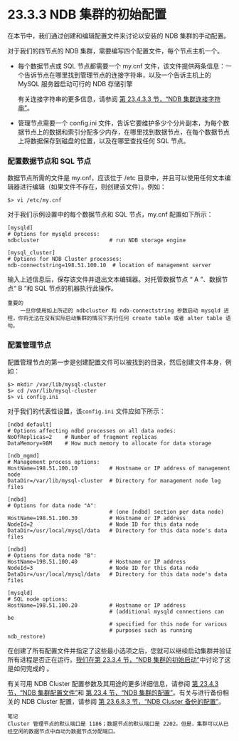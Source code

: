 # 23.3.3 NDB 集群的初始配置

在本节中，我们通过创建和编辑配置文件来讨论以安装的 NDB 集群的手动配置。

对于我们的四节点的 NDB 集群，需要编写四个配置文件，每个节点主机一个。

+ 每个数据节点或 SQL 节点都需要一个 my.cnf 文件，该文件提供两条信息：一个告诉节点在哪里找到管理节点的连接字符串，以及一个告诉主机上的 MySQL 服务器启动可行的 NDB 存储引擎
  
  有关连接字符串的更多信息，请参阅 [第 23.4.3.3 节，“NDB 集群连接字符串”](https://dev.mysql.com/doc/refman/8.0/en/mysql-cluster-connection-strings.html "23.4.3.3 NDB 集群连接字符串")。

+ 管理节点需要一个 config.ini 文件，告诉它要维护多少个分片副本，为每个数据节点上的数据和索引分配多少内存，在哪里找到数据节点，在每个数据节点上将数据保存到磁盘的位置，以及在哪里查找任何 SQL 节点。

### 配置数据节点和 SQL 节点

数据节点所需的文件是 my.cnf，应该位于 /etc 目录中，并且可以使用任何文本编辑器进行编辑（如果文件不存在，则创建该文件）。例如：

```shell
$> vi /etc/my.cnf
```

对于我们示例设置中的每个数据节点和 SQL 节点，my.cnf 配置如下所示：

```shell
[mysqld]
# Options for mysqld process:
ndbcluster                      # run NDB storage engine

[mysql_cluster]
# Options for NDB Cluster processes:
ndb-connectstring=198.51.100.10  # location of management server
```

输入上述信息后，保存该文件并退出文本编辑器。对托管数据节点 “ A ”、数据节点“ B ”和 SQL 节点的机器执行此操作。

```textile
重要的
    一旦你使用如上所述的 ndbcluster 和 ndb-connectstring 参数启动 mysqld 进程，你将无法在没有实际启动集群的情况下执行任何 create table 或者 alter table 语句。
```

### 配置管理节点

配置管理节点的第一步是创建配置文件可以被找到的目录，然后创建文件本身，例如：

```shell
$> mkdir /var/lib/mysql-cluster
$> cd /var/lib/mysql-cluster
$> vi config.ini
```

对于我们的代表性设置，该`config.ini` 文件应如下所示：

```shell
[ndbd default]
# Options affecting ndbd processes on all data nodes:
NoOfReplicas=2    # Number of fragment replicas
DataMemory=98M    # How much memory to allocate for data storage

[ndb_mgmd]
# Management process options:
HostName=198.51.100.10          # Hostname or IP address of management node
DataDir=/var/lib/mysql-cluster  # Directory for management node log files

[ndbd]
# Options for data node "A":
                                # (one [ndbd] section per data node)
HostName=198.51.100.30          # Hostname or IP address
NodeId=2                        # Node ID for this data node
DataDir=/usr/local/mysql/data   # Directory for this data node's data files

[ndbd]
# Options for data node "B":
HostName=198.51.100.40          # Hostname or IP address
NodeId=3                        # Node ID for this data node
DataDir=/usr/local/mysql/data   # Directory for this data node's data files

[mysqld]
# SQL node options:
HostName=198.51.100.20          # Hostname or IP address
                                # (additional mysqld connections can be
                                # specified for this node for various
                                # purposes such as running ndb_restore)
```

在创建了所有配置文件并指定了这些最小选项之后，您就可以继续启动集群并验证所有进程是否正在运行。[我们在第 23.3.4 节，“NDB 集群的初始启动”](https://dev.mysql.com/doc/refman/8.0/en/mysql-cluster-install-first-start.html "23.3.4 NDB Cluster 的初始启动")中讨论了这是如何完成的 。

有关可用 NDB Cluster 配置参数及其用途的更多详细信息，请参阅 [第 23.4.3 节，“NDB 集群配置文件”](https://dev.mysql.com/doc/refman/8.0/en/mysql-cluster-config-file.html "23.4.3 NDB 集群配置文件")和 [第 23.4 节，“NDB 集群的配置”](https://dev.mysql.com/doc/refman/8.0/en/mysql-cluster-configuration.html "23.4 NDB集群的配置")。有关与进行备份相关的 NDB Cluster 配置，请参阅 [第 23.6.8.3 节，“NDB Cluster 备份的配置”](https://dev.mysql.com/doc/refman/8.0/en/mysql-cluster-backup-configuration.html "23.6.8.3 NDB Cluster 备份的配置")。

```textile
笔记
Cluster 管理节点的默认端口是 1186；数据节点的默认端口是 2202。但是，集群可以从已经空闲的数据节点中自动为数据节点分配端口。
```
